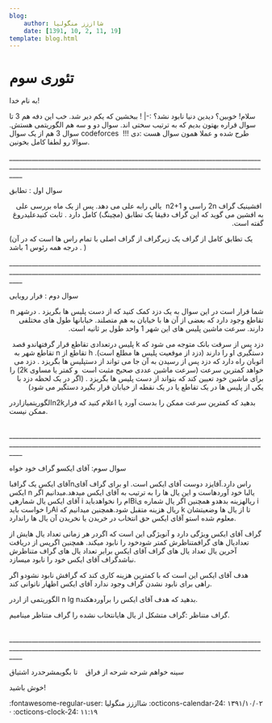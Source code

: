 ```yaml
---
blog:
    author: شااززز منگولیا
    date: [1391, 10, 2, 11, 19]
template: blog.html
---
```

# تئوری سوم

<div class="cnt">
به نام خدا!<p>سلام! خوبین؟ دیدین دنیا نابود نشد؟ :-| ! ببخشین که یکم دیر شد. خب این دفه هم 3 تا سوال قراره بهتون بدیم که به ترتیب سختی اند. سوال دو و سه هم الگوریتمی هستش. سوال 3 هم از یک سوال codeforces طرح شده و عملا همون سوال هست :دی !!!  سوالا رو لطفا کامل بخونین.</p>
<p>________________________________________________________________________________________________________________________________________________________________</p>
<p>سوال اول : تطابق</p>
<p dir="rtl" id="internal-source-marker_0.4015584565188033"> افشینیک گراف 2n راسی و n2+1
  یالی رابه علی می دهد. پس از یک ماه بررسی علی به افشین می گوید که این
 گراف دقیقا یک تطابق (مچینگ) کامل دارد . ثابت کنیدعلیدروغ گفته است.</p>
(یک تطابق کامل از گراف یک زیرگراف از گراف اصلی با تمام راس ها است که در آن درجه همه رئوس 1 باشد . )<p></p>
<p>________________________________________________________________________________________________________________________________________________________________</p>
<p>سوال دوم : فرار رویایی</p>
<p dir="rtl" id="internal-source-marker_0.4015584565188033">شما قرار است در این سوال به یک دزد کمک کنید که از دست پلیس ها بگریزد . 
درشهر n تقاطع وجود دارد که بعضی از آن ها با خیابان به هم متصلند. 
خیابانها طول های مختلفی دارند. سرعت ماشین پلیس های این شهر 1 واحد طول
 بر ثانیه است.</p>
<p dir="rtl">دزد
 پس از سرقت بانک متوجه می شود که k پلیس درتعدادی تقاطع قرار گرفتهاندو 
قصد دستگیری او را دارند (دزد از موقعیت پلیس ها مطلع است). h تقاطع از n 
تقاطع شهر به اتوبان راه دارد که دزد پس از رسیدن به آن جا می تواند از دستپلیس ها بگریزد . دزد می خواهد کمترین سرعت (سرعت ماشین عددی صحیح مثبت 
است  و کمتر یا مساوی 2k) را برای ماشین خود تعیین کند که بتواند از دست پلیس ها بگریزد . (اگر 
در یک لحظه دزد با یکی از پلیس ها در یک تقاطع یا در یک نقطه از خیابان 
قرار بگیرد دستگیر می شود)</p>
<p>الگوریتمیازاردرn2kبدهید که کمترین سرعت ممکن را بدست آورد یا اعلام کنید که فرار ممکن نیست.</p>
<p><br/>________________________________________________________________________________________________________________________________________________________________</p>
<p>سوال سوم: آقای ایکسو گراف خود خواه</p>
<p>آقای ایکس یک گرافباnراس دارد.آقایزد دوست آقای ایکس است. او برای گراف آقای ایکس n یالبا خود آوردهاست و این یال ها را به ترتیب به آقای ایکس میدهد.میدانیم اگر آقای ایکس یال شمارهی i ام را نخواهدبایدBiریالهزینه بدهدو همچنین اگر یال شماره ی i را خواست بایدAi ریال هزینه متقبل شود.همچنین میدانیم که k تا از یال ها وضعیتشان معلوم شده استو آقای ایکس حق انتخاب در خریدن یا نخریدن آن یال ها راندارد.</p>
<p>گراف آقای ایکس ویژگی دارد و آنویژگی این است که اگردر هر زمانی تعداد یال هایش از تعدادیال های گرافمتناظرش کمتر شودخود را نابود میکند. همچنین اگرپس از دریافت آخرین یال تعداد یال های گراف آقای ایکس برابر تعداد یال های گراف متناظرش نباشدگراف آقای ایکس خود را نابود میسازد.</p>
<p>هدف آقای ایکس این است که با کمترین هزینه کاری کند که گرافش نابود نشودو اگر راهی برای نابود نشدن گراف وجود ندارد آقای ایکس اظهار ناتوانی کند.</p>
<p>الگوریتمی از اردر n lg nبدهید که هدف آقای ایکس را برآوردهکند.</p>
<p>گراف متناظر :گراف متشکل از یال هایانتخاب نشده را گراف متناظر مینامیم.</p>
<p><br/>________________________________________________________________________________________________________________________________________________________________</p>
<p>سینه خواهم شرحه شرحه از فراق    تا بگویمشرحدرد اشتیاق</p>
<p>خوش باشید!</p>
<p></p>

</div>

<div class="blog-info" markdown>
<span class="blog-author">
:fontawesome-regular-user: شااززز منگولیا
</span>
<span class="blog-date">
:octicons-calendar-24: ۱۳۹۱/۱۰/۰۲ · :octicons-clock-24: ۱۱:۱۹
</span>
</div>

